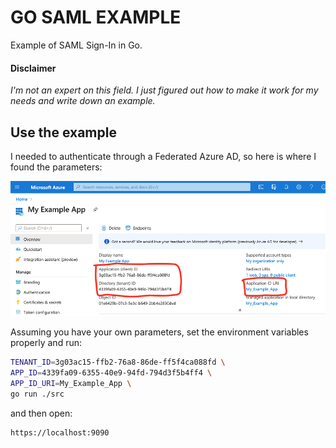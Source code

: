 # GO SAML EXAMPLE
Example of SAML Sign-In in Go.

#### Disclaimer
_I'm not an expert on this field. I just figured out how to make it work for my needs and write down an example._

## Use the example

I needed to authenticate through a Federated Azure AD, so here is where I found the parameters:
 
![alt text](screenshot.png "Azure portal screenshot")


Assuming you have your own parameters, set the environment variables properly and run:

``` bash
TENANT_ID=3g03ac15-ffb2-76a8-86de-ff5f4ca088fd \
APP_ID=4339fa09-6355-40e9-94fd-794d3f5b4ff4 \
APP_ID_URI=My_Example_App \
go run ./src
```

and then open:

```
https://localhost:9090
```
